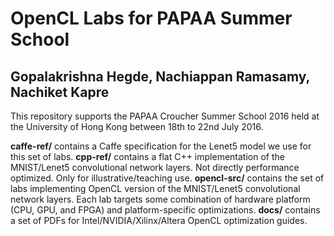 # OpenCL Labs for PAPAA Summer School
## Gopalakrishna Hegde, Nachiappan Ramasamy, Nachiket Kapre

This repository supports the PAPAA Croucher Summer School 2016 held at the University of Hong Kong between 18th to 22nd July 2016.

**caffe-ref/** contains a Caffe specification for the Lenet5 model we use for this set of labs.
**cpp-ref/** contains a flat C++ implementation of the MNIST/Lenet5 convolutional network layers. Not directly performance optimized. Only for illustrative/teaching use.
**opencl-src/** contains the set of labs implementing OpenCL version of the MNIST/Lenet5 convolutional network layers. Each lab targets some combination of hardware platform (CPU, GPU, and FPGA) and platform-specific optimizations.
**docs/** contains a set of PDFs for Intel/NVIDIA/Xilinx/Altera OpenCL optimization guides.
